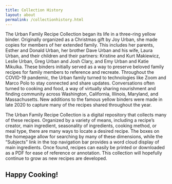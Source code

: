 ```yaml
---
title: Collection History
layout: about
permalink: /collectionhistory.html
---
```

The Urban Family Recipe Collection began its life in a three-ring yellow binder. Originally organized as a Christmas gift by Joy Urban, she made copies for members of her extended family. This includes her parents, Esther and Donald Urban, her brother Dave Urban and his wife, Laura Urban, and their children and their partners: Kristine and Kurt Makiewicz, Leslie Urban, Greg Urban and Josh Clary, and Emy Urban and Katie Mikulka. These binders initially served as a way to preserve beloved family recipes for family members to reference and recreate. Throughout the COVID-19 pandemic, the Urban family turned to technologies like Zoom and Marco Polo to stay connected and share updates. Conversations often turned to cooking and food, a way of virtually sharing nourishment and finding community across Washington, California, Illinois, Maryland, and Massachusetts. New additions to the famous yellow binders were made in late 2020 to capture many of the recipes shared throughout the year. 

The Urban Family Recipe Collection is a digital repository that collects many of these recipes. Organized by a variety of means, including a recipe’s creator, main ingredient, seasonality of ingredients, cooking method, or meal type, there are many ways to locate a desired recipe. The boxes on the homepage allow for searching by many of these dimensions, while the “Subjects” link in the top navigation bar provides a word cloud display of main ingredients. Once found, recipes can easily be printed or downloaded as a PDF for ease of reference or annotation. This collection will hopefully continue to grow as new recipes are developed. 

Happy Cooking!
---
